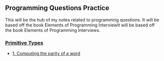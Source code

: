 ## Programming Questions Practice

This will be the hub of my notes related to programming questions.
It will be based off the book Elements of Programming InterviewIt will be
based off the book Elements of Programming Interviews.

### [Primitive Types](./PRIMITIVE_TYPES)
- [1. Computing the parity of a 
   word](./PRIMITIVE_TYPES/README.md#1-computing-the-parity-of-a-word)
